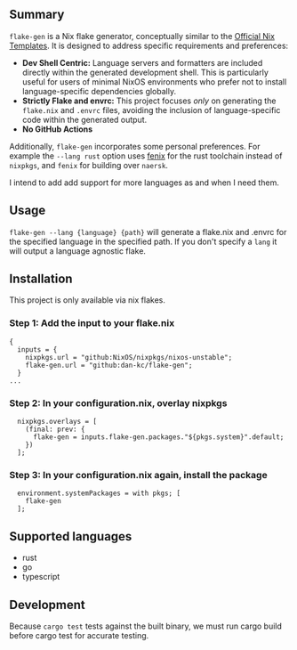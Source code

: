 ## Summary

`flake-gen` is a Nix flake generator, conceptually similar to the [Official Nix Templates](https://github.com/NixOS/templates). It is designed to address specific requirements and preferences:

- **Dev Shell Centric:** Language servers and formatters are included directly within the generated development shell. This is particularly useful for users of minimal NixOS environments who prefer not to install language-specific dependencies globally.
- **Strictly Flake and envrc:** This project focuses _only_ on generating the `flake.nix` and `.envrc` files, avoiding the inclusion of language-specific code within the generated output.
- **No GitHub Actions**

Additionally, `flake-gen` incorporates some personal preferences. For example the `--lang rust` option uses [fenix](https://github.com/nix-community/fenix) for the rust toolchain instead of `nixpkgs`, and `fenix` for building over `naersk`.

I intend to add add support for more languages as and when I need them.

## Usage

`flake-gen --lang {language} {path}` will generate a flake.nix and .envrc for the specified language in the specified path. If you don't specify a `lang` it will output a language agnostic flake.

## Installation

This project is only available via nix flakes.

### Step 1: Add the input to your flake.nix

```
{
  inputs = {
    nixpkgs.url = "github:NixOS/nixpkgs/nixos-unstable";
    flake-gen.url = "github:dan-kc/flake-gen";
  }
...
```

### Step 2: In your configuration.nix, overlay nixpkgs

```
  nixpkgs.overlays = [
    (final: prev: {
      flake-gen = inputs.flake-gen.packages."${pkgs.system}".default;
    })
  ];
```

### Step 3: In your configuration.nix again, install the package

```
  environment.systemPackages = with pkgs; [
    flake-gen
  ];
```

## Supported languages

- rust
- go
- typescript

## Development

Because `cargo test` tests against the built binary, we must run cargo build before cargo test for accurate testing.
